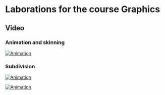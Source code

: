 # Laborations for the course Graphics


## Video

### Animation and skinning

[![Animation](https://img.youtube.com/vi/eSFLHJTS7mk/0.jpg)](http://www.youtube.com/watch?v=eSFLHJTS7mk)

### Subdivision

[![Animation](https://img.youtube.com/vi/KwEyR1HO3ps/0.jpg)](http://www.youtube.com/watch?v=KwEyR1HO3ps)

[![Animation](https://img.youtube.com/vi/DlIeDWxwdHk/0.jpg)](http://www.youtube.com/watch?v=DlIeDWxwdHk)

